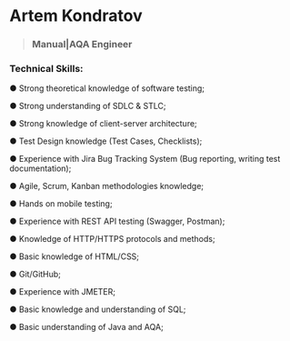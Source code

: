 <h1>Artem Kondratov</h1>

  
  ><h3>Manual|AQA Engineer</h3>
    
  <h3><strong>Technical Skills:</strong></h3>
    <p>● Strong theoretical knowledge of software testing;</p>
    <p>● Strong understanding of SDLC & STLC;</p>
    <p>● Strong knowledge of client-server architecture;</p>
    <p>● Test Design knowledge (Test Cases, Checklists);</p>
    <p>● Experience with Jira Bug Tracking System (Bug reporting, writing test
    documentation);</p>
    <p>● Agile, Scrum, Kanban methodologies knowledge;<p>
    <p>● Hands on mobile testing;</p>
    <p>● Experience with REST API testing (Swagger, Postman);</p>
    <p>● Knowledge of HTTP/HTTPS protocols and methods;</p>
    <p>● Basic knowledge of HTML/CSS;</p>
    <p>● Git/GitHub;</p>
    <p>● Experience with JMETER;</p>
    <p>● Basic knowledge and understanding of SQL;</p>
    <p>● Basic understanding of Java and AQA;</p>
    
  
    
